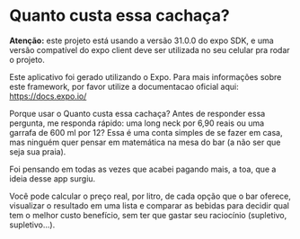 # Quanto custa essa cachaça?

**Atenção:** este projeto está usando a versão 31.0.0 do expo SDK, e uma versão compatível do expo client deve ser utilizada no seu celular pra rodar o projeto.

Este aplicativo foi gerado utilizando o Expo. Para mais informações sobre este framework, por favor utilize a documentacao oficial aqui: https://docs.expo.io/

Porque usar o Quanto custa essa cachaça? Antes de responder essa pergunta, me responda rápido: uma long neck por 6,90 reais ou uma garrafa de 600 ml por 12? Essa é uma conta simples de se fazer em casa, mas ninguém quer pensar em matemática na mesa do bar (a não ser que seja sua praia). 

Foi pensando em todas as vezes que acabei pagando mais, a toa, que a ideia desse app surgiu. 

Você pode calcular o preço real, por litro, de cada opção que o bar oferece, visualizar o resultado em uma lista e comparar as bebidas para decidir qual tem o melhor custo benefício, sem ter que gastar seu raciocínio (supletivo, supletivo...). 
